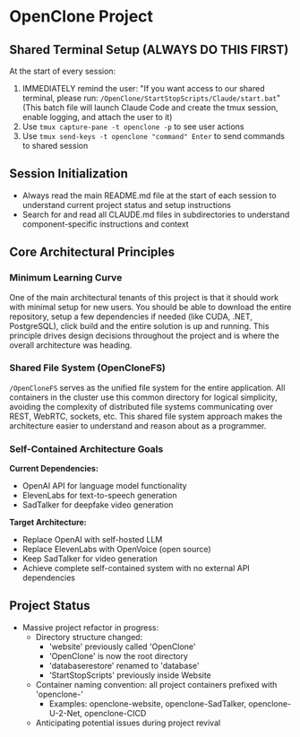 # OpenClone Project

## Shared Terminal Setup (ALWAYS DO THIS FIRST)
At the start of every session:
1. IMMEDIATELY remind the user: "If you want access to our shared terminal, please run: `/OpenClone/StartStopScripts/Claude/start.bat`" 
   (This batch file will launch Claude Code and create the tmux session, enable logging, and attach the user to it)
2. Use `tmux capture-pane -t openclone -p` to see user actions
3. Use `tmux send-keys -t openclone "command" Enter` to send commands to shared session

## Session Initialization
- Always read the main README.md file at the start of each session to understand current project status and setup instructions  
- Search for and read all CLAUDE.md files in subdirectories to understand component-specific instructions and context

## Core Architectural Principles

### Minimum Learning Curve
One of the main architectural tenants of this project is that it should work with minimal setup for new users. You should be able to download the entire repository, setup a few dependencies if needed (like CUDA, .NET, PostgreSQL), click build and the entire solution is up and running. This principle drives design decisions throughout the project and is where the overall architecture was heading.

### Shared File System (OpenCloneFS)
`/OpenCloneFS` serves as the unified file system for the entire application. All containers in the cluster use this common directory for logical simplicity, avoiding the complexity of distributed file systems communicating over REST, WebRTC, sockets, etc. This shared file system approach makes the architecture easier to understand and reason about as a programmer.

### Self-Contained Architecture Goals
**Current Dependencies:**
- OpenAI API for language model functionality
- ElevenLabs for text-to-speech generation
- SadTalker for deepfake video generation

**Target Architecture:**
- Replace OpenAI with self-hosted LLM
- Replace ElevenLabs with OpenVoice (open source)
- Keep SadTalker for video generation
- Achieve complete self-contained system with no external API dependencies

## Project Status
- Massive project refactor in progress:
  * Directory structure changed: 
    - 'website' previously called 'OpenClone'
    - 'OpenClone' is now the root directory
    - 'databaserestore' renamed to 'database'
    - 'StartStopScripts' previously inside Website
  * Container naming convention: all project containers prefixed with 'openclone-'
    - Examples: openclone-website, openclone-SadTalker, openclone-U-2-Net, openclone-CICD
  * Anticipating potential issues during project revival
